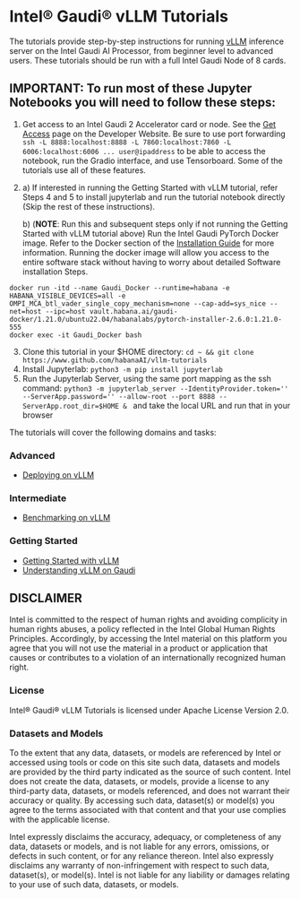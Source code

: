# Intel&reg; Gaudi&reg; vLLM Tutorials

The tutorials provide step-by-step instructions for running [vLLM](https://github.com/HabanaAI/vllm-fork/blob/habana_main/README.md) inference server on the Intel Gaudi AI Processor, from beginner level to advanced users.  These tutorials should be run with a full Intel Gaudi Node of 8 cards. 

## IMPORTANT: To run most of these Jupyter Notebooks you will need to follow these steps:
1. Get access to an Intel Gaudi 2 Accelerator card or node. See the [Get Access](https://developer.habana.ai/get-access/) page on the Developer Website.  Be sure to use port forwarding `ssh -L 8888:localhost:8888 -L 7860:localhost:7860 -L 6006:localhost:6006 ... user@ipaddress` to be able to access the notebook, run the Gradio interface, and use Tensorboard. Some of the tutorials use all of these features.
2. 
    a) If interested in running the Getting Started with vLLM tutorial, refer Steps 4 and 5 to install jupyterlab and run the tutorial notebook directly (Skip the rest of these instructions).

    b) (**NOTE**: Run this and subsequent steps only if not running the Getting Started with vLLM tutorial above) Run the Intel Gaudi PyTorch Docker image. Refer to the Docker section of the [Installation Guide](https://docs.habana.ai/en/latest/Installation_Guide/Bare_Metal_Fresh_OS.html#bare-metal-fresh-os-single-click) for more information.  Running the docker image will allow you access to the entire software stack without having to worry about detailed Software installation Steps.
```
docker run -itd --name Gaudi_Docker --runtime=habana -e HABANA_VISIBLE_DEVICES=all -e OMPI_MCA_btl_vader_single_copy_mechanism=none --cap-add=sys_nice --net=host --ipc=host vault.habana.ai/gaudi-docker/1.21.0/ubuntu22.04/habanalabs/pytorch-installer-2.6.0:1.21.0-555
docker exec -it Gaudi_Docker bash
```
3. Clone this tutorial in your $HOME directory:  `cd ~ && git clone https://www.github.com/habanaAI/vllm-tutorials`
4. Install Jupyterlab: `python3 -m pip install jupyterlab`
5. Run the Jupyterlab Server, using the same port mapping as the ssh command:  `python3 -m jupyterlab_server --IdentityProvider.token='' --ServerApp.password='' --allow-root --port 8888 --ServerApp.root_dir=$HOME & ` and take the local URL and run that in your browser

The tutorials will cover the following domains and tasks:

### Advanced
- [Deploying on vLLM](https://github.com/HabanaAI/vllm-tutorials/tree/main//Deploying_vLLM)

### Intermediate
- [Benchmarking on vLLM](http://localhost:9010/lab/tree/vllm-tutorials//Benchmarking_on_vLLM/vLLM_Benchmark_Serving.ipynb)

### Getting Started
- [Getting Started with vLLM](https://github.com/HabanaAI/vllm-tutorials/blob/main//Getting_Started_with_vLLM/Getting_Started_with_vLLM.ipynb)
- [Understanding vLLM on Gaudi](https://github.com/HabanaAI/vllm-tutorials/blob/main//Understanding_vLLM_on_Gaudi/Understanding_vLLM_on_Gaudi.ipynb)

## DISCLAIMER
Intel is committed to the respect of human rights and avoiding complicity in human rights abuses, a policy reflected in the Intel Global Human Rights Principles. Accordingly, by accessing the Intel material on this platform you agree that you will not use the material in a product or application that causes or contributes to a violation of an internationally recognized human right.

### License
Intel® Gaudi® vLLM Tutorials is licensed under Apache License Version 2.0.

### Datasets and Models
To the extent that any data, datasets, or models are referenced by Intel or accessed using tools or code on this site such data, datasets and models are provided by the third party indicated as the source of such content. Intel does not create the data, datasets, or models, provide a license to any third-party data, datasets, or models referenced, and does not warrant their accuracy or quality. By accessing such data, dataset(s) or model(s) you agree to the terms associated with that content and that your use complies with the applicable license.

Intel expressly disclaims the accuracy, adequacy, or completeness of any data, datasets or models, and is not liable for any errors, omissions, or defects in such content, or for any reliance thereon. Intel also expressly disclaims any warranty of non-infringement with respect to such data, dataset(s), or model(s). Intel is not liable for any liability or damages relating to your use of such data, datasets, or models.
